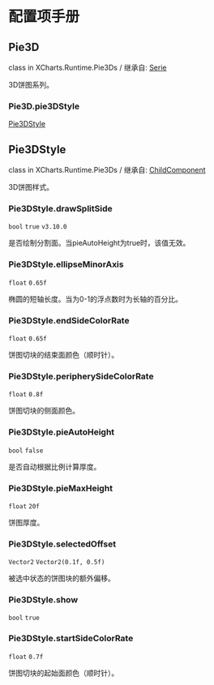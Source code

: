 # 配置项手册

## Pie3D

class in XCharts.Runtime.Pie3Ds / 继承自: [Serie](https://xcharts-team.github.io/docs/configuration#serie)

3D饼图系列。

### Pie3D.pie3DStyle

[Pie3DStyle](#pie3dstyle)

## Pie3DStyle

class in XCharts.Runtime.Pie3Ds / 继承自: [ChildComponent](https://xcharts-team.github.io/docs/configuration#childcomponent)

3D饼图样式。

### Pie3DStyle.drawSplitSide

`bool` `true` `v3.10.0`

是否绘制分割面。当pieAutoHeight为true时，该值无效。

### Pie3DStyle.ellipseMinorAxis

`float` `0.65f`

椭圆的短轴长度。当为0-1的浮点数时为长轴的百分比。

### Pie3DStyle.endSideColorRate

`float` `0.65f`

饼图切块的结束面颜色（顺时针）。

### Pie3DStyle.peripherySideColorRate

`float` `0.8f`

饼图切块的侧面颜色。

### Pie3DStyle.pieAutoHeight

`bool` `false`

是否自动根据比例计算厚度。

### Pie3DStyle.pieMaxHeight

`float` `20f`

饼图厚度。

### Pie3DStyle.selectedOffset

`Vector2` `Vector2(0.1f, 0.5f)`

被选中状态的饼图块的额外偏移。

### Pie3DStyle.show

`bool` `true`

### Pie3DStyle.startSideColorRate

`float` `0.7f`

饼图切块的起始面颜色（顺时针）。

